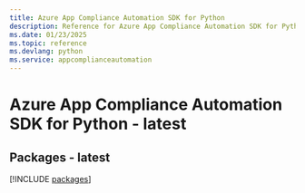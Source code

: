 ```yaml
---
title: Azure App Compliance Automation SDK for Python
description: Reference for Azure App Compliance Automation SDK for Python
ms.date: 01/23/2025
ms.topic: reference
ms.devlang: python
ms.service: appcomplianceautomation
---
```

# Azure App Compliance Automation SDK for Python - latest
## Packages - latest
[!INCLUDE [packages](app-compliance-automation-index.md)]